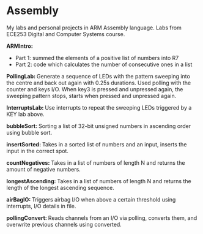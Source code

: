 # Assembly
<p>My labs and personal projects in ARM Assembly language. Labs from ECE253 Digital and Computer Systems course.</p>
<p><strong>ARMIntro:&nbsp;</strong></p>
<ul>
    <li>Part 1: summed the elements of a positive list of numbers into R7</li>
    <li>Part 2: code which calculates the number of consecutive ones in a list</li>
</ul>
<p><strong>PollingLab:&nbsp;</strong>Generate a sequence of LEDs with the pattern sweeping into the centre and back out again with 0.25s durations. Used polling with the counter and keys I/O. When key3 is pressed and unpressed again, the sweeping pattern stops, starts when pressed and unpressed again.&nbsp;</p>
<p><strong>InterruptsLab:&nbsp;</strong>Use interrupts to repeat the sweeping LEDs triggered by a KEY lab above. </p>
<p><strong>bubbleSort:&nbsp;</strong>Sorting a list of 32-bit unsigned numbers in ascending order using bubble sort. </p>
<p><strong>insertSorted:&nbsp;</strong>Takes in a sorted list of numbers and an input, inserts the input in the correct spot. </p>
<p><strong>countNegatives:&nbsp;</strong>Takes in a list of numbers of length N and returns the amount of negative numbers. </p>
<p><strong>longestAscending:&nbsp;</strong>Takes in a list of numbers of length N and returns the length of the longest ascending sequence. </p>
<p><strong>airBagIO:&nbsp;</strong>Triggers airbag I/O when above a certain threshold using interrupts, I/O details in file. </p>
<p><strong>pollingConvert:&nbsp;</strong>Reads channels from an I/O via polling, converts them, and overwrite previous channels using converted. </p>
